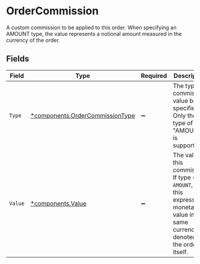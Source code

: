 # OrderCommission

A custom commission to be applied to this order. When specifying an AMOUNT type, the value represents a notional amount measured in the currency of the order.


## Fields

| Field                                                                                                                                | Type                                                                                                                                 | Required                                                                                                                             | Description                                                                                                                          | Example                                                                                                                              |
| ------------------------------------------------------------------------------------------------------------------------------------ | ------------------------------------------------------------------------------------------------------------------------------------ | ------------------------------------------------------------------------------------------------------------------------------------ | ------------------------------------------------------------------------------------------------------------------------------------ | ------------------------------------------------------------------------------------------------------------------------------------ |
| `Type`                                                                                                                               | [*components.OrderCommissionType](../../models/components/ordercommissiontype.md)                                                    | :heavy_minus_sign:                                                                                                                   | The type of commission value being specified. Only the type of "AMOUNT" is supported.                                                | AMOUNT                                                                                                                               |
| `Value`                                                                                                                              | [*components.Value](../../models/components/value.md)                                                                                | :heavy_minus_sign:                                                                                                                   | The value of this commission. If type = `AMOUNT`, then this expresses a monetary value in same currency denoted on the order itself. | {<br/>"value": "30.57"<br/>}                                                                                                         |